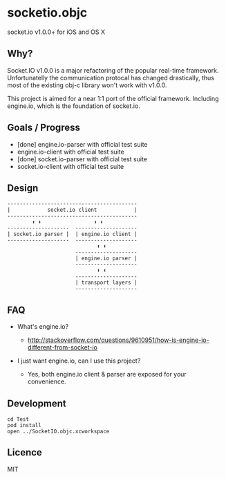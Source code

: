 socketio.objc
=============

socket.io v1.0.0+ for iOS and OS X

Why?
----

Socket.IO v1.0.0 is a major refactoring of the popular real-time framework.
Unfortunatelly the communication protocal has changed drastically, thus
most of the existing obj-c library won't work with v1.0.0.

This project is aimed for a near 1:1 port of the official framework. Including
engine.io, which is the foundation of socket.io.

Goals / Progress
----------------

* [done] engine.io-parser with official test suite
* engine.io-client with official test suite
* [done] socket.io-parser with official test suite
* socket.io-client with official test suite

Design
------

    ------------------------------------------
    |            socket.io client            |
    ------------------------------------------
            ⬆ ⬇                 ⬆ ⬇
    --------------------  --------------------
    | socket.io parser |  | engine.io client |
    --------------------  --------------------
                                 ⬆ ⬇
                          --------------------
                          | engine.io parser |
                          --------------------
                                 ⬆ ⬇
                          --------------------
                          | transport layers |
                          --------------------

FAQ
---

- What's engine.io?
  - http://stackoverflow.com/questions/9610951/how-is-engine-io-different-from-socket-io

- I just want engine.io, can I use this project?
  - Yes, both engine.io client & parser are exposed for your convenience.

Development
-----------

    cd Test
    pod install
    open ../SocketIO.objc.xcworkspace

Licence
-------

MIT
